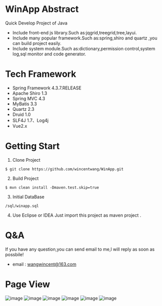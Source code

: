 # WinApp Abstract
Quick Develop Project of Java 
* Include front-end js library.Such as:jqgrid,treegrid,tree,layui.
* Include many popular framework.Such as:spring,shiro and quartz ,you can build project easily. 
* Include system module.Such as:dictionary,permission control,system log,sql monitor and code generator.


# Tech Framework

* Spring Framework 4.3.7.RELEASE
* Apache Shiro 1.3
* Spring MVC 4.3
* MyBatis 3.3
* Quartz 2.3
* Druid 1.0
* SLF4J 1.7、Log4j
* Vue2.x

# Getting Start

1. Clone Project 
```
$ git clone https://github.com/wincentwang/WinApp.git
```
2. Build Project 
```
$ mvn clean install -Dmaven.test.skip=true
```
3. Initial DataBase
```
/sql/winapp.sql
```
4. Use Eclipse or IDEA 
Just import this project as maven project .


# Q&A

If you have any question,you can send email to me,l will reply as soon as possbile!

* email : wangwincent@163.com


# Page View
![image](https://github.com/wincentwang/winapp/winapp-web/static/img/1.jpg)
![image](https://github.com/wincentwang/winapp/winapp-web/static/img/2.jpg)
![image](https://github.com/wincentwang/winapp/winapp-web/static/img/3.jpg)
![image](https://github.com/wincentwang/winapp/winapp-web/static/img/4.jpg)
![image](https://github.com/wincentwang/winapp/winapp-web/static/img/5.jpg)
![image](https://github.com/wincentwang/winapp/winapp-web/static/img/donate.jpg)
